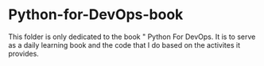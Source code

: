 # Python-for-DevOps-book

This folder is only dedicated to the book " Python For DevOps. It is to serve as a daily learning book and the code that I do based on the activites it provides.
